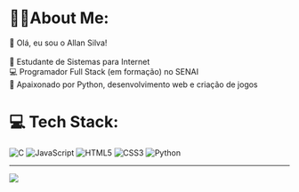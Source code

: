 #  🐱‍👤About Me:
👋 Olá, eu sou o Allan Silva!<br><br>🎯 Estudante de Sistemas para Internet <br>💻 Programador Full Stack (em formação) no SENAI<br>🐍 Apaixonado por Python, desenvolvimento web e criação de jogos<br>


# 💻 Tech Stack:
![C](https://img.shields.io/badge/c-%2300599C.svg?style=for-the-badge&logo=c&logoColor=white) ![JavaScript](https://img.shields.io/badge/javascript-%23323330.svg?style=for-the-badge&logo=javascript&logoColor=%23F7DF1E) ![HTML5](https://img.shields.io/badge/html5-%23E34F26.svg?style=for-the-badge&logo=html5&logoColor=white) ![CSS3](https://img.shields.io/badge/css3-%231572B6.svg?style=for-the-badge&logo=css3&logoColor=white) ![Python](https://img.shields.io/badge/python-3670A0?style=for-the-badge&logo=python&logoColor=ffdd54) 


---
[![](https://visitcount.itsvg.in/api?id=SilvAllan&icon=0&color=0)](https://visitcount.itsvg.in)



<!-- Proudly created with GPRM ( https://gprm.itsvg.in ) -->
